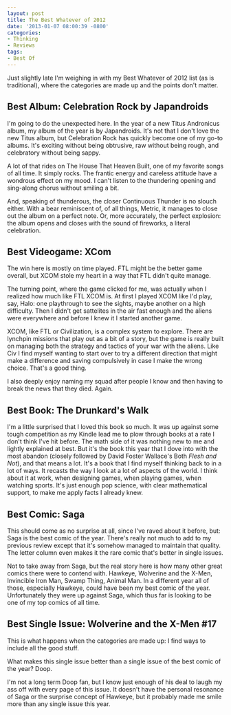 ```yaml
---
layout: post
title: The Best Whatever of 2012
date: '2013-01-07 08:00:39 -0800'
categories:
- Thinking
- Reviews
tags:
- Best Of
---
```

Just slightly late I'm weighing in with my Best Whatever of 2012 list (as is traditional), where the categories are made up and the points don't matter.

## Best Album: Celebration Rock by Japandroids

I'm going to do the unexpected here. In the year of a new Titus Andronicus album, my album of the year is by Japandroids. It's not that I don't love the new Titus album, but Celebration Rock has quickly become one of my go-to albums. It's exciting without being obtrusive, raw without being rough, and celebratory without being sappy.

A lot of that rides on The House That Heaven Built, one of my favorite songs of all time. It simply rocks. The frantic energy and careless attitude have a wondrous effect on my mood. I can't listen to the thundering opening and sing-along chorus without smiling a bit.

And, speaking of thunderous, the closer Continuous Thunder is no slouch either. With a bear reminiscent of, of all things, Metric, it manages to close out the album on a perfect note. Or, more accurately, the perfect explosion: the album opens and closes with the sound of fireworks, a literal celebration.

## Best Videogame: XCom

The win here is mostly on time played. FTL might be the better game overall, but XCOM stole my heart in a way that FTL didn't quite manage.

The turning point, where the game clicked for me, was actually when I realized how much like FTL XCOM is. At first I played XCOM like I'd play, say, Halo: one playthrough to see the sights, maybe another on a high difficulty. Then I didn't get sattelites in the air fast enough and the aliens were everywhere and before I knew it I started another game.

XCOM, like FTL or Civilization, is a complex system to explore. There are lynchpin missions that play out as a bit of a story, but the game is really built on managing both the strategy and tactics of your war with the aliens. Like Civ I find myself wanting to start over to try a different direction that might make a difference and saving compulsively in case I make the wrong choice. That's a good thing.

I also deeply enjoy naming my squad after people I know and then having to break the news that they died. Again.

## Best Book: The Drunkard's Walk

I'm a little surprised that I loved this book so much. It was up against some tough competition as my Kindle lead me to plow through books at a rate I don't think I've hit before. The math side of it was nothing new to me and lightly explained at best.
But it's the book this year that I dove into with the most abandon (closely followed by David Foster Wallace's Both _Flesh and Not_), and that means a lot. It's a book that I find myself thinking back to in a lot of ways. It recasts the way I look at a lot of aspects of the world. I think about it at work, when designing games, when playing games, when watching sports. It's just enough pop science, with clear mathematical support, to make me apply facts I already knew.

## Best Comic: Saga

This should come as no surprise at all, since I've raved about it before, but: Saga is the best comic of the year. There's really not much to add to my previous review except that it's somehow managed to maintain that quality. The letter column even makes it the rare comic that's better in single issues.

Not to take away from Saga, but the real story here is how many other great comics there were to contend with. Hawkeye, Wolverine and the X-Men, Invincible Iron Man, Swamp Thing, Animal Man. In a different year all of those, especially Hawkeye, could have been my best comic of the year. Unfortunately they were up against Saga, which thus far is looking to be one of my top comics of all time.

## Best Single Issue: Wolverine and the X-Men #17

This is what happens when the categories are made up: I find ways to include all the good stuff.

What makes this single issue better than a single issue of the best comic of the year? Doop.

I'm not a long term Doop fan, but I know just enough of his deal to laugh my ass off with every page of this issue. It doesn't have the personal resonance of Saga or the surprise concept of Hawkeye, but it probably made me smile more than any single issue this year.